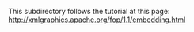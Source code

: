 This subdirectory follows the tutorial at this page: http://xmlgraphics.apache.org/fop/1.1/embedding.html